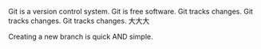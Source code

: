 Git is a version control system.
Git is free software.
Git tracks changes.
Git tracks changes.
Git tracks changes.
大大大

Creating a new branch is quick AND simple.

